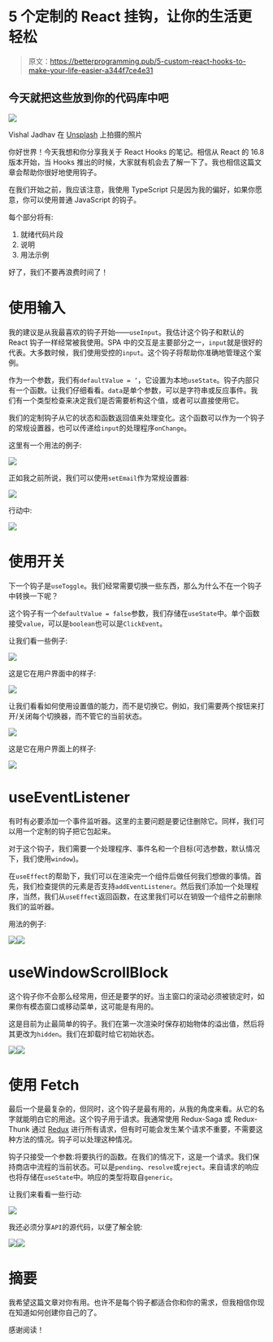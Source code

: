 # 5 个定制的 React 挂钩，让你的生活更轻松

> 原文：<https://betterprogramming.pub/5-custom-react-hooks-to-make-your-life-easier-a344f7ce4e31>

## 今天就把这些放到你的代码库中吧

![](img/52ad8a9e24fb1cdab264c8389c6a0ed4.png)

Vishal Jadhav 在 [Unsplash](https://unsplash.com/s/photos/hooks?utm_source=unsplash&utm_medium=referral&utm_content=creditCopyText) 上拍摄的照片

你好世界！今天我想和你分享我关于 React Hooks 的笔记。相信从 React 的 16.8 版本开始，当 Hooks 推出的时候，大家就有机会去了解一下了。我也相信这篇文章会帮助你很好地使用钩子。

在我们开始之前，我应该注意，我使用 TypeScript 只是因为我的偏好，如果你愿意，你可以使用普通 JavaScript 的钩子。

每个部分将有:

1.  就绪代码片段
2.  说明
3.  用法示例

好了，我们不要再浪费时间了！

# 使用输入

我的建议是从我最喜欢的钩子开始——`useInput`。我估计这个钩子和默认的 React 钩子一样经常被我使用。SPA 中的交互是主要部分之一，`input`就是很好的代表。大多数时候，我们使用受控的`input`。这个钩子将帮助你准确地管理这个案例。

作为一个参数，我们有`defaultValue = ‘`，它设置为本地`useState`。钩子内部只有一个函数。让我们仔细看看。`data`是单个参数，可以是字符串或反应事件。我们有一个类型检查来决定我们是否需要析构这个值，或者可以直接使用它。

我们的定制钩子从它的状态和函数返回值来处理变化。这个函数可以作为一个钩子的常规设置器，也可以传递给`input`的处理程序`onChange`。

这里有一个用法的例子:

![](img/9a5d10883cd6dd2945a6546073c129d2.png)

正如我之前所说，我们可以使用`setEmail`作为常规设置器:

![](img/b79387f7608ec41a1f21f62305981729.png)

行动中:

![](img/ec2a87d97fdc53385042768bd8592902.png)

# 使用开关

下一个钩子是`useToggle`。我们经常需要切换一些东西，那么为什么不在一个钩子中转换一下呢？

这个钩子有一个`defaultValue = false`参数，我们存储在`useState`中。单个函数接受`value`，可以是`boolean`也可以是`ClickEvent`。

让我们看一些例子:

![](img/fcc547f60df51b1155a46ed50a962712.png)

这是它在用户界面中的样子:

![](img/d716ea73e0e92f34db09146203eecd5d.png)

让我们看看如何使用设置值的能力，而不是切换它。例如，我们需要两个按钮来打开/关闭每个切换器，而不管它的当前状态。

![](img/5c8f087e04b17007f2d0945be2cdf0fd.png)

这是它在用户界面上的样子:

![](img/f75e34804d47d85609a155aca6ece411.png)

# useEventListener

有时有必要添加一个事件监听器。这里的主要问题是要记住删除它。同样，我们可以用一个定制的钩子把它包起来。

对于这个钩子，我们需要一个处理程序、事件名和一个目标(可选参数，默认情况下，我们使用`window`)。

在`useEffect`的帮助下，我们可以在渲染完一个组件后做任何我们想做的事情。首先，我们检查提供的元素是否支持`addEventListener`。然后我们添加一个处理程序，当然，我们从`useEffect`返回函数，在这里我们可以在销毁一个组件之前删除我们的监听器。

用法的例子:

![](img/2de45c12ddac730bea99ffe53eded5fe.png)![](img/39fbf910fa6309d6090fcf619e9692a5.png)

# useWindowScrollBlock

这个钩子你不会那么经常用，但还是要学的好。当主窗口的滚动必须被锁定时，如果你有模态窗口或移动菜单，这可能是有用的。

这是目前为止最简单的钩子。我们在第一次渲染时保存初始物体的溢出值，然后将其更改为`hidden`。我们在卸载时给它初始状态。

![](img/668c63a335ec0eb91af575eb762b560d.png)![](img/08156c710ae3cdf95a631568bcd2fd59.png)

# 使用 Fetch

最后一个是最复杂的，但同时，这个钩子是最有用的，从我的角度来看。从它的名字就能明白它的用途。这个钩子用于请求。我通常使用 Redux-Saga 或 Redux-Thunk 通过 [Redux](https://redux.js.org/) 进行所有请求，但有时可能会发生某个请求不重要，不需要这种方法的情况。钩子可以处理这种情况。

钩子只接受一个参数:将要执行的函数。在我们的情况下，这是一个请求。我们保持商店中流程的当前状态。可以是`pending`、`resolve`或`reject`。来自请求的响应也将存储在`useState`中。响应的类型将取自`generic`。

让我们来看看一些行动:

![](img/0c87f7ecc8d5ee6c344e6be036ac22d9.png)

我还必须分享`API`的源代码，以便了解全貌:

![](img/9dbc16e1fe77f8ef573951e9cfa07655.png)![](img/c04968d6b575413d6f13f2aa32ff44ce.png)

# 摘要

我希望这篇文章对你有用。也许不是每个钩子都适合你和你的需求，但我相信你现在知道如何创建你自己的了。

感谢阅读！